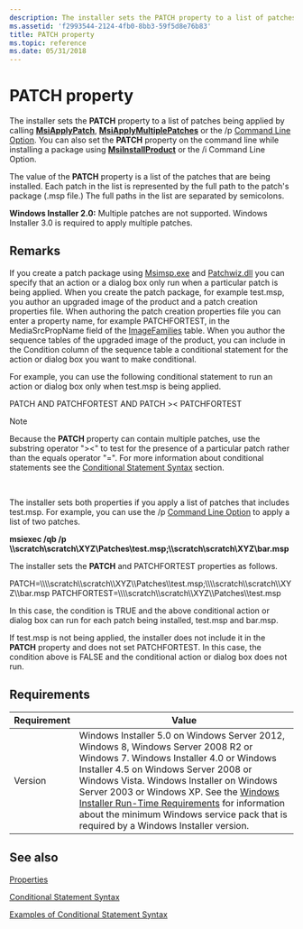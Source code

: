 ```yaml
---
description: The installer sets the PATCH property to a list of patches being applied by calling MsiApplyPatch, MsiApplyMultiplePatches or the /p Command Line Option.
ms.assetid: 'f2993544-2124-4fb0-8bb3-59f5d8e76b83'
title: PATCH property
ms.topic: reference
ms.date: 05/31/2018
---
```


# PATCH property

The installer sets the **PATCH** property to a list of patches being applied by calling [**MsiApplyPatch**](/windows/desktop/api/Msi/nf-msi-msiapplypatcha), [**MsiApplyMultiplePatches**](/windows/desktop/api/Msi/nf-msi-msiapplymultiplepatchesa) or the /p [Command Line Option](command-line-options.md). You can also set the **PATCH** property on the command line while installing a package using [**MsiInstallProduct**](/windows/desktop/api/Msi/nf-msi-msiinstallproducta) or the /i Command Line Option.

The value of the **PATCH** property is a list of the patches that are being installed. Each patch in the list is represented by the full path to the patch's package (.msp file.) The full paths in the list are separated by semicolons.

**Windows Installer 2.0:** Multiple patches are not supported. Windows Installer 3.0 is required to apply multiple patches.

## Remarks

If you create a patch package using [Msimsp.exe](msimsp-exe.md) and [Patchwiz.dll](patchwiz-dll.md) you can specify that an action or a dialog box only run when a particular patch is being applied. When you create the patch package, for example test.msp, you author an upgraded image of the product and a patch creation properties file. When authoring the patch creation properties file you can enter a property name, for example PATCHFORTEST, in the MediaSrcPropName field of the [ImageFamilies](imagefamilies-table-patchwiz-dll-.md) table. When you author the sequence tables of the upgraded image of the product, you can include in the Condition column of the sequence table a conditional statement for the action or dialog box you want to make conditional.

For example, you can use the following conditional statement to run an action or dialog box only when test.msp is being applied.

<dl> PATCH AND PATCHFORTEST AND PATCH >< PATCHFORTEST  
</dl>

> [!Note]  
> Because the **PATCH** property can contain multiple patches, use the substring operator "><" to test for the presence of a particular patch rather than the equals operator "=". For more information about conditional statements see the [Conditional Statement Syntax](conditional-statement-syntax.md) section.

 

The installer sets both properties if you apply a list of patches that includes test.msp. For example, you can use the /p [Command Line Option](command-line-options.md) to apply a list of two patches.

**msiexec /qb /p \\\\scratch\\scratch\\XYZ\\Patches\\test.msp;\\\\scratch\\scratch\\XYZ\\bar.msp**

The installer sets the **PATCH** and PATCHFORTEST properties as follows.

<dl> PATCH=\\\\scratch\\scratch\\XYZ\\Patches\\test.msp;\\\\scratch\\scratch\\XYZ\\bar.msp  
PATCHFORTEST=\\\\scratch\\scratch\\XYZ\\Patches\\test.msp  
</dl>

In this case, the condition is TRUE and the above conditional action or dialog box can run for each patch being installed, test.msp and bar.msp.

If test.msp is not being applied, the installer does not include it in the **PATCH** property and does not set PATCHFORTEST. In this case, the condition above is FALSE and the conditional action or dialog box does not run.

## Requirements



| Requirement | Value |
|--------------------|--------------------------------------------------------------------------------------------------------------------------------------------------------------------------------------------------------------------------------------------------------------------------------------------------------------------------------------------------------------------------------------------------------------------------------------------------|
| Version<br/> | Windows Installer 5.0 on Windows Server 2012, Windows 8, Windows Server 2008 R2 or Windows 7. Windows Installer 4.0 or Windows Installer 4.5 on Windows Server 2008 or Windows Vista. Windows Installer on Windows Server 2003 or Windows XP. See the [Windows Installer Run-Time Requirements](windows-installer-portal.md) for information about the minimum Windows service pack that is required by a Windows Installer version.<br/> |



## See also

<dl> <dt>

[Properties](properties.md)
</dt> <dt>

[Conditional Statement Syntax](conditional-statement-syntax.md)
</dt> <dt>

[Examples of Conditional Statement Syntax](examples-of-conditional-statement-syntax.md)
</dt> </dl>

 

 




